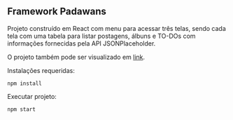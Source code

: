 ## Framework Padawans

Projeto construído em React com menu para acessar três telas, sendo cada tela com uma tabela para listar postagens, álbuns e TO-DOs com informações fornecidas pela API JSONPlaceholder.


O projeto também pode ser visualizado em [link](https://desafioframework.vercel.app/).

Instalações requeridas:
```
npm install
```
Executar projeto:
```
npm start
```

